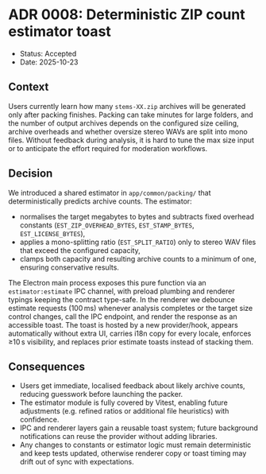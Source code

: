# ADR 0008: Deterministic ZIP count estimator toast

- Status: Accepted
- Date: 2025-10-23

## Context

Users currently learn how many `stems-XX.zip` archives will be generated only after packing finishes. Packing can take minutes for large folders, and the number of output archives depends on the configured size ceiling, archive overheads and whether oversize stereo WAVs are split into mono files. Without feedback during analysis, it is hard to tune the max size input or to anticipate the effort required for moderation workflows.

## Decision

We introduced a shared estimator in `app/common/packing/` that deterministically predicts archive counts. The estimator:

- normalises the target megabytes to bytes and subtracts fixed overhead constants (`EST_ZIP_OVERHEAD_BYTES`, `EST_STAMP_BYTES`, `EST_LICENSE_BYTES`),
- applies a mono-splitting ratio (`EST_SPLIT_RATIO`) only to stereo WAV files that exceed the configured capacity,
- clamps both capacity and resulting archive counts to a minimum of one, ensuring conservative results.

The Electron main process exposes this pure function via an `estimator:estimate` IPC channel, with preload plumbing and renderer typings keeping the contract type-safe. In the renderer we debounce estimate requests (100 ms) whenever analysis completes or the target size control changes, call the IPC endpoint, and render the response as an accessible toast. The toast is hosted by a new provider/hook, appears automatically without extra UI, carries i18n copy for every locale, enforces ≥10 s visibility, and replaces prior estimate toasts instead of stacking them.

## Consequences

- Users get immediate, localised feedback about likely archive counts, reducing guesswork before launching the packer.
- The estimator module is fully covered by Vitest, enabling future adjustments (e.g. refined ratios or additional file heuristics) with confidence.
- IPC and renderer layers gain a reusable toast system; future background notifications can reuse the provider without adding libraries.
- Any changes to constants or estimator logic must remain deterministic and keep tests updated, otherwise renderer copy or toast timing may drift out of sync with expectations.

